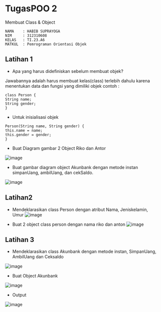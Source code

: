 # TugasPOO 2
Membuat Class & Object
```
NAMA    : HABIB SUPRAYOGA
NIM     : 312310608
KELAS   : TI.23.A6
MATKUL  : Pemrograman Orientasi Objek
```
## Latihan 1
- Apa yang harus didefiniskan sebelum membuat objek?

Jawabannya adalah harus membuat kelas(class) terlebih dahulu karena menentukan data dan fungsi yang dimiliki objek contoh :
```
class Person { 
String name; 
String gender;
}
```
- Untuk inisialisasi objek
```
Person(String name, String gender) { 
this.name = name; 
this.gender = gender;
}
```
- Buat Diagram gambar 2 Object Riko dan Antor

![image](ss/s.png)

- Buat gambar diagram object Akunbank dengan metode instan simpanUang, ambilUang, dan cekSaldo.

![image](ss/ss.png)

## Latihan2

- Mendeklarasikan class Person dengan atribut Nama, Jeniskelamin, Umur
![image](ss/ss1.png)

- Buat 2 object class person dengan nama riko dan anton
![image](ss/ss2.png)

## Latihan 3
- Mendeklarasikan class Akunbank dengan metode instan, SimpanUang, AmbilUang dan Ceksaldo

![image](ss/ss3.png)

- Buat Object Akunbank

![image](ss/ss4.png)

- Output

![image](ss/ss5.png)
